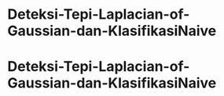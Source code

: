 # Deteksi-Tepi-Laplacian-of-Gaussian-dan-KlasifikasiNaive
# Deteksi-Tepi-Laplacian-of-Gaussian-dan-KlasifikasiNaive
